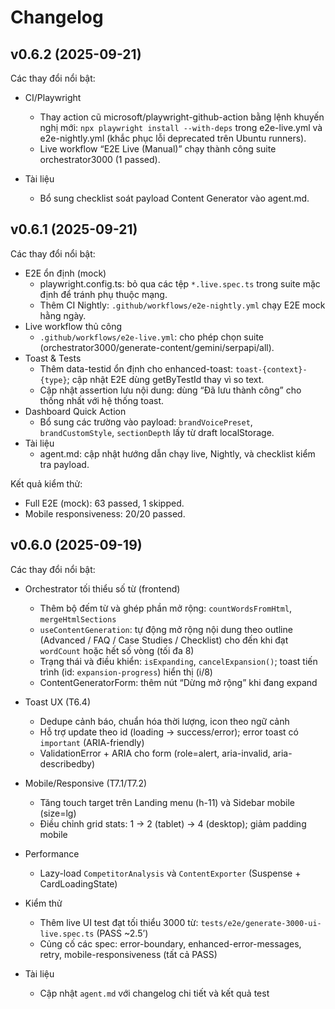 # Changelog

## v0.6.2 (2025-09-21)

Các thay đổi nổi bật:

- CI/Playwright
  - Thay action cũ microsoft/playwright-github-action bằng lệnh khuyến nghị mới: `npx playwright install --with-deps` trong e2e-live.yml và e2e-nightly.yml (khắc phục lỗi deprecated trên Ubuntu runners).
  - Live workflow “E2E Live (Manual)” chạy thành công suite orchestrator3000 (1 passed).

- Tài liệu
  - Bổ sung checklist soát payload Content Generator vào agent.md.

## v0.6.1 (2025-09-21)

Các thay đổi nổi bật:

- E2E ổn định (mock)
  - playwright.config.ts: bỏ qua các tệp `*.live.spec.ts` trong suite mặc định để tránh phụ thuộc mạng.
  - Thêm CI Nightly: `.github/workflows/e2e-nightly.yml` chạy E2E mock hằng ngày.
- Live workflow thủ công
  - `.github/workflows/e2e-live.yml`: cho phép chọn suite (orchestrator3000/generate-content/gemini/serpapi/all).
- Toast & Tests
  - Thêm data-testid ổn định cho enhanced-toast: `toast-{context}-{type}`; cập nhật E2E dùng getByTestId thay vì so text.
  - Cập nhật assertion lưu nội dung: dùng “Đã lưu thành công” cho thống nhất với hệ thống toast.
- Dashboard Quick Action
  - Bổ sung các trường vào payload: `brandVoicePreset`, `brandCustomStyle`, `sectionDepth` lấy từ draft localStorage.
- Tài liệu
  - agent.md: cập nhật hướng dẫn chạy live, Nightly, và checklist kiểm tra payload.

Kết quả kiểm thử:
- Full E2E (mock): 63 passed, 1 skipped.
- Mobile responsiveness: 20/20 passed.

## v0.6.0 (2025-09-19)

Các thay đổi nổi bật:

- Orchestrator tối thiểu số từ (frontend)
  - Thêm bộ đếm từ và ghép phần mở rộng: `countWordsFromHtml`, `mergeHtmlSections`
  - `useContentGeneration`: tự động mở rộng nội dung theo outline (Advanced / FAQ / Case Studies / Checklist) cho đến khi đạt `wordCount` hoặc hết số vòng (tối đa 8)
  - Trạng thái và điều khiển: `isExpanding`, `cancelExpansion()`; toast tiến trình (id: `expansion-progress`) hiển thị (i/8)
  - ContentGeneratorForm: thêm nút “Dừng mở rộng” khi đang expand

- Toast UX (T6.4)
  - Dedupe cảnh báo, chuẩn hóa thời lượng, icon theo ngữ cảnh
  - Hỗ trợ update theo id (loading → success/error); error toast có `important` (ARIA-friendly)
  - ValidationError + ARIA cho form (role=alert, aria-invalid, aria-describedby)

- Mobile/Responsive (T7.1/T7.2)
  - Tăng touch target trên Landing menu (h-11) và Sidebar mobile (size=lg)
  - Điều chỉnh grid stats: 1 → 2 (tablet) → 4 (desktop); giảm padding mobile

- Performance
  - Lazy-load `CompetitorAnalysis` và `ContentExporter` (Suspense + CardLoadingState)

- Kiểm thử
  - Thêm live UI test đạt tối thiểu 3000 từ: `tests/e2e/generate-3000-ui-live.spec.ts` (PASS ~2.5’)
  - Củng cố các spec: error-boundary, enhanced-error-messages, retry, mobile-responsiveness (tất cả PASS)

- Tài liệu
  - Cập nhật `agent.md` với changelog chi tiết và kết quả test
